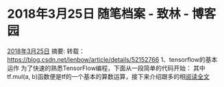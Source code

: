 
# 2018年3月25日 随笔档案 - 致林 - 博客园






[2018年3月25日](https://www.cnblogs.com/bincoding/archive/2018/03/25.html)
摘要: 转载： https://blog.csdn.net/lenbow/article/details/52152766 1、tensorflow的基本运作 为了快速的熟悉TensorFlow编程，下面从一段简单的代码开始： 其中tf.mul(a, b)函数便是tf的一个基本的算数运算，接下来介绍跟多的相[阅读全文](https://www.cnblogs.com/bincoding/p/8647357.html)

